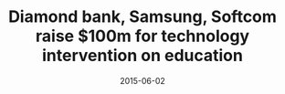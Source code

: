 ---
title: |-
    Diamond bank, Samsung, Softcom raise $100m for technology intervention on education
date:   2015-06-02
source: The Guardian
link:   |-
    https://guardian.ng/business-services/diamond-bank-samsung-softcom-raise-100m-for-technology-intervention-on-education/
---